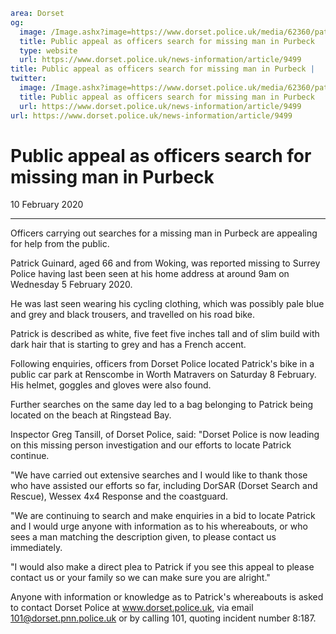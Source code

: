 ```yaml
area: Dorset
og:
  image: /Image.ashx?image=https://www.dorset.police.uk/media/62360/patrick-guinard-1.jpg&amp;amp;width=150
  title: Public appeal as officers search for missing man in Purbeck
  type: website
  url: https://www.dorset.police.uk/news-information/article/9499
title: Public appeal as officers search for missing man in Purbeck |
twitter:
  image: /Image.ashx?image=https://www.dorset.police.uk/media/62360/patrick-guinard-1.jpg&amp;amp;width=150
  title: Public appeal as officers search for missing man in Purbeck
  url: https://www.dorset.police.uk/news-information/article/9499
url: https://www.dorset.police.uk/news-information/article/9499
```

# Public appeal as officers search for missing man in Purbeck

10 February 2020

* * *

Officers carrying out searches for a missing man in Purbeck are appealing for help from the public.

Patrick Guinard, aged 66 and from Woking, was reported missing to Surrey Police having last been seen at his home address at around 9am on Wednesday 5 February 2020.

He was last seen wearing his cycling clothing, which was possibly pale blue and grey and black trousers, and travelled on his road bike.

Patrick is described as white, five feet five inches tall and of slim build with dark hair that is starting to grey and has a French accent.

Following enquiries, officers from Dorset Police located Patrick's bike in a public car park at Renscombe in Worth Matravers on Saturday 8 February. His helmet, goggles and gloves were also found.

Further searches on the same day led to a bag belonging to Patrick being located on the beach at Ringstead Bay.

Inspector Greg Tansill, of Dorset Police, said: "Dorset Police is now leading on this missing person investigation and our efforts to locate Patrick continue.

"We have carried out extensive searches and I would like to thank those who have assisted our efforts so far, including DorSAR (Dorset Search and Rescue), Wessex 4x4 Response and the coastguard.

"We are continuing to search and make enquiries in a bid to locate Patrick and I would urge anyone with information as to his whereabouts, or who sees a man matching the description given, to please contact us immediately.

"I would also make a direct plea to Patrick if you see this appeal to please contact us or your family so we can make sure you are alright."

Anyone with information or knowledge as to Patrick's whereabouts is asked to contact Dorset Police at www.dorset.police.uk, via email 101@dorset.pnn.police.uk or by calling 101, quoting incident number 8:187.
